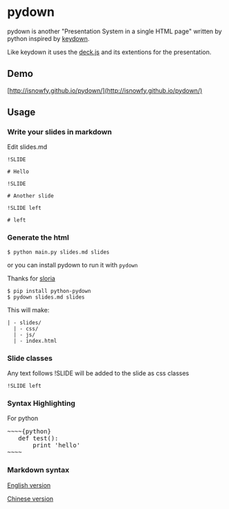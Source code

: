 # pydown
pydown is another "Presentation System in a single HTML page" written by python inspired by [keydown](https://github.com/infews/keydown).

Like keydown it uses the [deck.js](http://imakewebthings.github.com/deck.js) and its extentions for the presentation.

## Demo
[http://isnowfy.github.io/pydown/](http://isnowfy.github.io/pydown/)

## Usage

### Write your slides in markdown
Edit slides.md
~~~~
!SLIDE

# Hello

!SLIDE

# Another slide

!SLIDE left

# left
~~~~

### Generate the html

~~~~
$ python main.py slides.md slides
~~~~

or you can install pydown to run it with `pydown`

Thanks for [sloria](https://github.com/sloria)

~~~~
$ pip install python-pydown
$ pydown slides.md slides
~~~~

This will make:
~~~~
| - slides/
  | - css/
  | - js/
  | - index.html
~~~~

### Slide classes

Any text follows !SLIDE will be added to the slide as css classes
~~~~
!SLIDE left
~~~~

### Syntax Highlighting

For python
<pre>
~~~~{python}
   def test():
       print 'hello'
~~~~
</pre>

### Markdown syntax

[English version](http://daringfireball.net/projects/markdown/syntax)

[Chinese version](https://gitcafe.com/riku/Markdown-Syntax-CN/)

